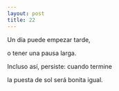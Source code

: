 ```yaml
---
layout: post
title: 22
---
```


Un día puede empezar tarde,

o tener una pausa larga.

Incluso así, persiste: cuando termine

la puesta de sol será bonita igual.
